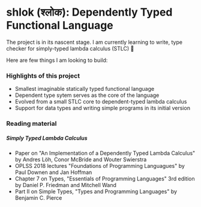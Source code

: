 # shlok (श्लोक): Dependently Typed Functional Language

The project is in its nascent stage. I am currently learning to write, type checker for simply-typed lambda calculus (STLC) 🚧

Here are few things I am looking to build:

### Highlights of this project

- Smallest imaginable statically typed functional language
- Dependent type sytem serves as the core of the language
- Evolved from a small STLC core to dependent-typed lambda calculus
- Support for data types and writing simple programs in its initial version

### Reading material

##### Simply Typed Lambda Calculus

- Paper on "An Implementation of a Dependently Typed Lambda Calculus" by Andres Löh, Conor McBride and Wouter Swierstra
- OPLSS 2018 lectures "Foundations of Programming Languagues" by Paul Downen and Jan Hoffman
- Chapter 7 on Types, "Essentials of Programming Languages" 3rd edition by Daniel P. Friedman and Mitchell Wand
- Part II on Simple Types, "Types and Programming Languages" by Benjamin C. Pierce
